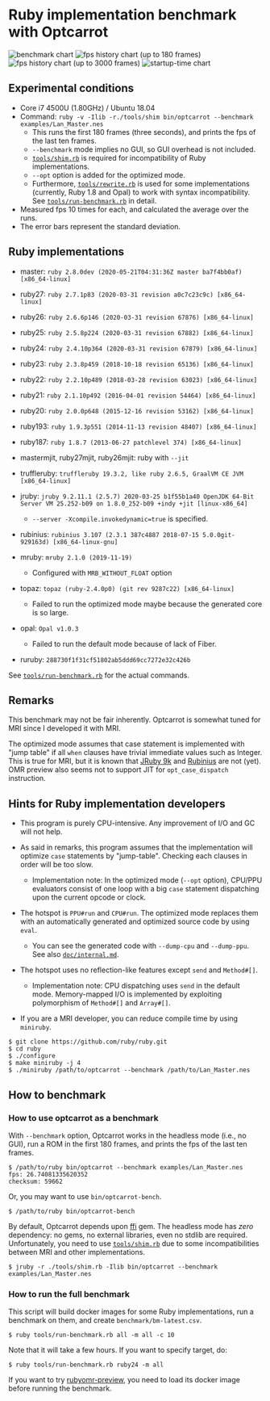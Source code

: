 # Ruby implementation benchmark with Optcarrot

![benchmark chart](benchmark-full.png)
![fps history chart (up to 180 frames)](fps-history-180.png)
![fps history chart (up to 3000 frames)](fps-history-3000.png)
![startup-time chart](startup-time.png)

## Experimental conditions

* Core i7 4500U (1.80GHz) / Ubuntu 18.04
* Command: `ruby -v -Ilib -r./tools/shim bin/optcarrot --benchmark examples/Lan_Master.nes`
  * This runs the first 180 frames (three seconds), and prints the fps of the last ten frames.
  * `--benchmark` mode implies no GUI, so GUI overhead is not included.
  * [`tools/shim.rb`](../tools/shim.rb) is required for incompatibility of Ruby implementations.
  * `--opt` option is added for the optimized mode.
  * Furthermore, [`tools/rewrite.rb`](../tools/rewrite.rb) is used for some implementations (currently, Ruby 1.8 and Opal) to work with syntax incompatibility.  See [`tools/run-benchmark.rb`](../tools/run-benchmark.rb) in detail.
* Measured fps 10 times for each, and calculated the average over the runs.
* The error bars represent the standard deviation.

## Ruby implementations

* master: `ruby 2.8.0dev (2020-05-21T04:31:36Z master ba7f4bb0af) [x86_64-linux]`
* ruby27: `ruby 2.7.1p83 (2020-03-31 revision a0c7c23c9c) [x86_64-linux]`
* ruby26: `ruby 2.6.6p146 (2020-03-31 revision 67876) [x86_64-linux]`
* ruby25: `ruby 2.5.8p224 (2020-03-31 revision 67882) [x86_64-linux]`
* ruby24: `ruby 2.4.10p364 (2020-03-31 revision 67879) [x86_64-linux]`
* ruby23: `ruby 2.3.8p459 (2018-10-18 revision 65136) [x86_64-linux]`
* ruby22: `ruby 2.2.10p489 (2018-03-28 revision 63023) [x86_64-linux]`
* ruby21: `ruby 2.1.10p492 (2016-04-01 revision 54464) [x86_64-linux]`
* ruby20: `ruby 2.0.0p648 (2015-12-16 revision 53162) [x86_64-linux]`
* ruby193: `ruby 1.9.3p551 (2014-11-13 revision 48407) [x86_64-linux]`
* ruby187: `ruby 1.8.7 (2013-06-27 patchlevel 374) [x86_64-linux]`

* mastermjit, ruby27mjit, ruby26mjit: ruby with `--jit`

* truffleruby: `truffleruby 19.3.2, like ruby 2.6.5, GraalVM CE JVM [x86_64-linux]`
* jruby: `jruby 9.2.11.1 (2.5.7) 2020-03-25 b1f55b1a40 OpenJDK 64-Bit Server VM 25.252-b09 on 1.8.0_252-b09 +indy +jit [linux-x86_64]`
  * `--server -Xcompile.invokedynamic=true` is specified.

* rubinius: `rubinius 3.107 (2.3.1 387c4887 2018-07-15 5.0.0git-929163d) [x86_64-linux-gnu]`

* mruby: `mruby 2.1.0 (2019-11-19)`
  * Configured with `MRB_WITHOUT_FLOAT` option

* topaz: `topaz (ruby-2.4.0p0) (git rev 9287c22) [x86_64-linux]`
  * Failed to run the optimized mode maybe because the generated core is so large.

* opal: `Opal v1.0.3`
  * Failed to run the default mode because of lack of Fiber.

* ruruby: `288730f1f31cf51802ab5ddd69cc7272e32c426b`

See [`tools/run-benchmark.rb`](../tools/run-benchmark.rb) for the actual commands.

## Remarks

This benchmark may not be fair inherently.  Optcarrot is somewhat tuned for MRI since I developed it with MRI.

The optimized mode assumes that case statement is implemented with "jump table" if all `when` clauses have trivial immediate values such as Integer.  This is true for MRI, but it is known that [JRuby 9k](https://github.com/jruby/jruby/issues/3672) and [Rubinius](https://github.com/rubinius/rubinius-code/issues/2) are not (yet).  OMR preview also seems not to support JIT for `opt_case_dispatch` instruction.

## Hints for Ruby implementation developers

* This program is purely CPU-intensive.  Any improvement of I/O and GC will not help.

* As said in remarks, this program assumes that the implementation will optimize `case` statements by "jump-table".  Checking each clauses in order will be too slow.
  * Implementation note: In the optimized mode (`--opt` option), CPU/PPU evaluators consist of one loop with a big `case` statement dispatching upon the current opcode or clock.

* The hotspot is `PPU#run` and `CPU#run`.  The optimized mode replaces them with an automatically generated and optimized source code by using `eval`.
  * You can see the generated code with `--dump-cpu` and `--dump-ppu`.  See also [`doc/internal.md`](internal.md).

* The hotspot uses no reflection-like features except `send` and `Method#[]`.
  * Implementation note: CPU dispatching uses `send` in the default mode.  Memory-mapped I/O is implemented by exploiting polymorphism of `Method#[]` and `Array#[]`.

* If you are a MRI developer, you can reduce compile time by using `miniruby`.

~~~~
$ git clone https://github.com/ruby/ruby.git
$ cd ruby
$ ./configure
$ make miniruby -j 4
$ ./miniruby /path/to/optcarrot --benchmark /path/to/Lan_Master.nes
~~~~

## How to benchmark
### How to use optcarrot as a benchmark

With `--benchmark` option, Optcarrot works in the headless mode (i.e., no GUI), run a ROM in the first 180 frames, and prints the fps of the last ten frames.

    $ /path/to/ruby bin/optcarrot --benchmark examples/Lan_Master.nes
    fps: 26.74081335620352
    checksum: 59662

Or, you may want to use `bin/optcarrot-bench`.

    $ /path/to/ruby bin/optcarrot-bench

By default, Optcarrot depends upon [ffi] gem.  The headless mode has *zero* dependency: no gems, no external libraries, even no stdlib are required.  Unfortunately, you need to use [`tools/shim.rb`](../tools/shim.rb) due to some incompatibilities between MRI and other implementations.

    $ jruby -r ./tools/shim.rb -Ilib bin/optcarrot --benchmark examples/Lan_Master.nes

### How to run the full benchmark

This script will build docker images for some Ruby implementations, run a benchmark on them, and create `benchmark/bm-latest.csv`.

    $ ruby tools/run-benchmark.rb all -m all -c 10

Note that it will take a few hours.  If you want to specify target, do:

    $ ruby tools/run-benchmark.rb ruby24 -m all

If you want to try [rubyomr-preview][omr], you need to load its docker image before running the benchmark.

[ffi]: http://rubygems.org/gems/ffi
[omr]: https://github.com/rubyomr-preview/rubyomr-preview

